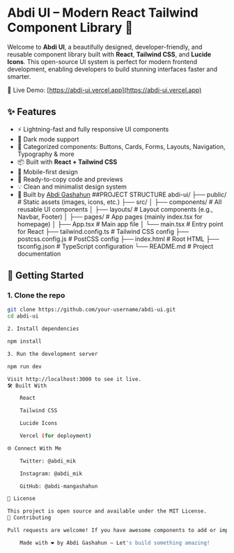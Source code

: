 # Abdi UI – Modern React Tailwind Component Library 🌟

Welcome to **Abdi UI**, a beautifully designed, developer-friendly, and reusable component library built with **React**, **Tailwind CSS**, and **Lucide Icons**. This open-source UI system is perfect for modern frontend development, enabling developers to build stunning interfaces faster and smarter.

🔗 Live Demo: [https://abdi-ui.vercel.app](https://abdi-ui.vercel.app)

## ✨ Features

- ⚡ Lightning-fast and fully responsive UI components
- 🎨 Dark mode support
- 🧱 Categorized components: Buttons, Cards, Forms, Layouts, Navigation, Typography & more
- 📦 Built with **React + Tailwind CSS**
- 📱 Mobile-first design
- 🧩 Ready-to-copy code and previews
- 💡 Clean and minimalist design system
- 🧠 Built by [Abdi Gashahun](mailto:abdigashahun0@gmail.com)
##PROJECT STRUCTURE
abdi-ui/
├── public/                 # Static assets (images, icons, etc.)
├── src/
│   ├── components/         # All reusable UI components
│   ├── layouts/            # Layout components (e.g., Navbar, Footer)
│   ├── pages/              # App pages (mainly index.tsx for homepage)
│   ├── App.tsx             # Main app file
│   └── main.tsx            # Entry point for React
├── tailwind.config.ts      # Tailwind CSS config
├── postcss.config.js       # PostCSS config
├── index.html              # Root HTML
├── tsconfig.json           # TypeScript configuration
└── README.md               # Project documentation



## 🚀 Getting Started

### 1. Clone the repo

```bash
git clone https://github.com/your-username/abdi-ui.git
cd abdi-ui

2. Install dependencies

npm install

3. Run the development server

npm run dev

Visit http://localhost:3000 to see it live.
🛠️ Built With

    React

    Tailwind CSS

    Lucide Icons

    Vercel (for deployment)

🌐 Connect With Me

    Twitter: @abdi_mik

    Instagram: @abdi_mik

    GitHub: @abdi-mangashahun

📄 License

This project is open source and available under the MIT License.
🙌 Contributing

Pull requests are welcome! If you have awesome components to add or improve, feel free to fork the project and submit a PR.

    Made with ❤️ by Abdi Gashahun — Let's build something amazing!
